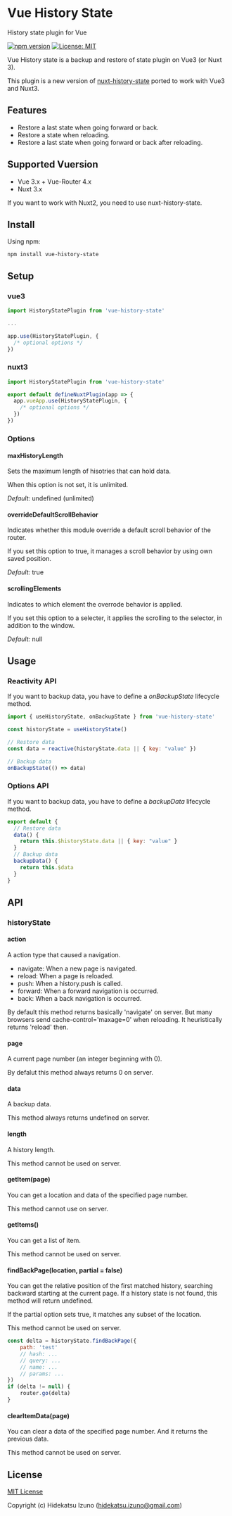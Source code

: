 # Vue History State

History state plugin for Vue

[![npm version](https://badge.fury.io/js/vue-history-state.svg)](https://badge.fury.io/js/vue-history-state)
[![License: MIT](https://img.shields.io/badge/License-MIT-blue.svg)](LICENSE)

Vue History state is a backup and restore of state plugin on Vue3 (or Nuxt 3).

This plugin is a new version of [nuxt-history-state](https://github.com/hidekatsu-izuno/nuxt-history-state) 
ported to work with Vue3 and Nuxt3.

## Features

- Restore a last state when going forward or back.
- Restore a state when reloading.
- Restore a last state when going forward or back after reloading.

## Supported Vuersion

- Vue 3.x + Vue-Router 4.x
- Nuxt 3.x

If you want to work with Nuxt2, you need to use nuxt-history-state.

## Install

Using npm:

```
npm install vue-history-state
```

## Setup

### vue3

```javascript
import HistoryStatePlugin from 'vue-history-state'

...

app.use(HistoryStatePlugin, {
  /* optional options */
})
```

### nuxt3

```javascript
import HistoryStatePlugin from 'vue-history-state'

export default defineNuxtPlugin(app => {
  app.vueApp.use(HistoryStatePlugin, {
    /* optional options */
  })
})
```

### Options

#### maxHistoryLength

Sets the maximum length of hisotries that can hold data.

When this option is not set, it is unlimited.

*Default:* undefined (unlimited)

#### overrideDefaultScrollBehavior

Indicates whether this module override a default scroll behavior of the router.

If you set this option to true, it manages a scroll behavior by using own saved position.

*Default:* true

#### scrollingElements

Indicates to which element the overrode behavior is applied.

If you set this option to a selecter, it applies the scrolling to the selector, in addition to the window.

*Default:* null

## Usage

### Reactivity API

If you want to backup data, you have to define a *onBackupState* lifecycle method.

```javascript
import { useHistoryState, onBackupState } from 'vue-history-state'

const historyState = useHistoryState()

// Restore data
const data = reactive(historyState.data || { key: "value" })

// Backup data
onBackupState(() => data)
```

### Options API

If you want to backup data, you have to define a *backupData* lifecycle method.

```javascript
export default {
  // Restore data
  data() {
    return this.$historyState.data || { key: "value" }
  }
  // Backup data
  backupData() {
    return this.$data
  }
}
```

## API

### historyState

#### action

A action type that caused a navigation.

- navigate: When a new page is navigated.
- reload: When a page is reloaded.
- push: When a history.push is called.
- forward: When a forward navigation is occurred.
- back: When a back navigation is occurred.

By default this method returns basically 'navigate' on server. 
But many browsers send cache-control='maxage=0' when reloading.
It heuristically returns 'reload' then.

#### page

A current page number (an integer beginning with 0).

By defalut this method always returns 0 on server.

#### data

A backup data.

This method always returns undefined on server.

#### length

A history length.

This method cannot be used on server.

#### getItem(page)

You can get a location and data of the specified page number.

This method cannot use on server.

#### getItems()

You can get a list of item.

This method cannot be used on server.

#### findBackPage(location, partial = false)

You can get the relative position of the first matched history, 
searching backward starting at the current page.
If a history state is not found, this method will return undefined.

If the partial option sets true, it matches any subset of the location.

This method cannot be used on server.

```javascript
const delta = historyState.findBackPage({
    path: 'test'
    // hash: ...
    // query: ...
    // name: ...
    // params: ...
})
if (delta != null) {
    router.go(delta)
}
```

#### clearItemData(page)

You can clear a data of the specified page number. And it returns the previous data.

This method cannot be used on server.

## License

[MIT License](./LICENSE)

Copyright (c) Hidekatsu Izuno (hidekatsu.izuno@gmail.com)
